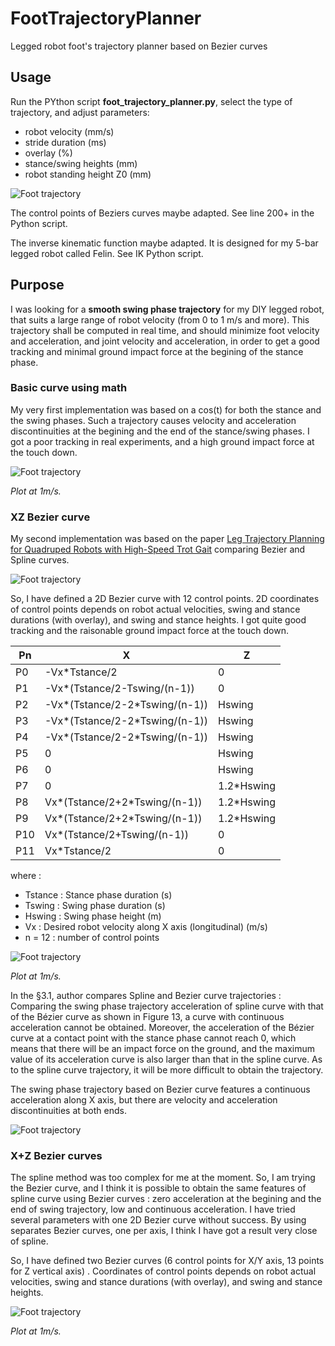 # FootTrajectoryPlanner
 Legged robot foot's trajectory planner based on Bezier curves
 
## Usage
Run the PYthon script **foot_trajectory_planner.py**, select the type of trajectory, and adjust parameters:
- robot velocity (mm/s)
- stride duration (ms)
- overlay (%)
- stance/swing heights (mm)
- robot standing height Z0 (mm)

![Foot trajectory](https://github.com/pat92fr/FootTrajectoryPlanner/blob/main/02-Result/2022-03-27%20X%20and%20Y%20Bezier%20Curves%20proposed%20by%20Pat92fr.png?raw=true)

The control points of Beziers curves maybe adapted. See line 200+ in the Python script.

The inverse kinematic function maybe adapted. It is designed for my 5-bar legged robot called Felin. See IK Python script.

## Purpose
I was looking for a **smooth swing phase trajectory** for my DIY legged robot, that suits a large range of robot velocity (from 0 to 1 m/s and more). This trajectory shall be computed in real time, and should minimize foot velocity and acceleration, and joint velocity and acceleration, in order to get a good tracking and minimal ground impact force at the begining of the stance phase. 

### Basic curve using math
My very first implementation was based on a cos(t) for both the stance and the swing phases. Such a trajectory causes velocity and acceleration discontinuities at the begining and the end of the stance/swing phases. I got a poor tracking in real experiments, and a high ground impact force at the touch down.

![Foot trajectory](https://github.com/pat92fr/FootTrajectoryPlanner/blob/main/02-Result/XZ%20Cosinus.png)

*Plot at 1m/s.*

### XZ Bezier curve 
My second implementation was based on the paper [Leg Trajectory Planning for Quadruped Robots with High-Speed Trot Gait](https://github.com/pat92fr/FootTrajectoryPlanner/blob/main/00-Papers/Leg_Trajectory_Planning_for_Quadruped_Robots_with_.pdf) comparing Bezier and Spline curves. 

![Foot trajectory](https://github.com/pat92fr/FootTrajectoryPlanner/blob/main/00-Papers/Figure%2012.%20The%20Bezier%20curve%20trajectory.png)

So, I have defined a 2D Bezier curve with 12 control points. 2D coordinates of control points depends on robot actual velocities, swing and stance durations (with overlay), and swing and stance heights. I got quite good tracking and the raisonable ground impact force at the touch down. 

|Pn|X|Z|
|---|---|---|
|P0|-Vx\*Tstance/2|0|
|P1|-Vx\*(Tstance/2-Tswing/(n-1))|0|
|P2|-Vx\*(Tstance/2-2\*Tswing/(n-1))|Hswing|
|P3|-Vx\*(Tstance/2-2\*Tswing/(n-1))|Hswing|
|P4|-Vx\*(Tstance/2-2\*Tswing/(n-1))|Hswing|
|P5|0|Hswing|
|P6|0|Hswing|
|P7|0|1.2\*Hswing|
|P8|Vx\*(Tstance/2+2\*Tswing/(n-1))|1.2\*Hswing|
|P9|Vx\*(Tstance/2+2\*Tswing/(n-1))|1.2\*Hswing|
|P10|Vx\*(Tstance/2+Tswing/(n-1))|0|
|P11|Vx\*Tstance/2|0|

where :

- Tstance : Stance phase duration (s)
- Tswing : Swing phase duration (s)
- Hswing : Swing phase height (m)
- Vx : Desired robot velocity along X axis (longitudinal) (m/s)
- n = 12 : number of control points
    
![Foot trajectory](https://github.com/pat92fr/FootTrajectoryPlanner/blob/main/02-Result/XZ%20Bezier.png)

*Plot at 1m/s.*

In the §3.1, author compares Spline and Bezier curve trajectories : Comparing the swing phase trajectory acceleration of spline curve with that of the Bézier curve as shown in Figure 13, a curve with continuous acceleration cannot be obtained. Moreover, the acceleration of the Bézier curve at a contact point with the stance phase cannot reach 0, which means that there will be an impact force on the ground, and the maximum value of its acceleration curve is also larger than that in the spline curve. As to the spline curve trajectory, it will be more difficult to obtain the trajectory.

The swing phase trajectory based on Bezier curve features a continuous acceleration along X axis, but there are velocity and acceleration discontinuities at both ends.

![Foot trajectory](https://github.com/pat92fr/FootTrajectoryPlanner/blob/main/02-Result/XZ%20Bezier%20Acceleration.png)


### X+Z Bezier curves 
The spline method was too complex for me at the moment. So, I am trying the Bezier curve, and I think it is possible to obtain the same features of spline curve using Bezier curves : zero acceleration at the begining and the end of swing trajectory, low and continuous acceleration. I have tried several parameters with one 2D Bezier curve without success. By using separates Bezier curves, one per axis, I think I have got a result very close of spline.

So, I have defined two Bezier curves (6 control points for X/Y axis, 13 points for Z vertical axis) . Coordinates of control points depends on robot actual velocities, swing and stance durations (with overlay), and swing and stance heights.

![Foot trajectory](https://github.com/pat92fr/FootTrajectoryPlanner/blob/main/02-Result/XZ%20Dual%20Bezier.png)

*Plot at 1m/s.*

